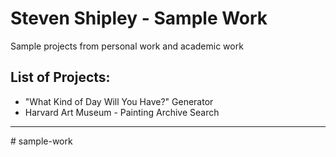 <h1>Steven Shipley - Sample Work</h1>
<p>Sample projects from personal work and academic work</p>
<h2>List of Projects:</h2>
<ul>
  <li>"What Kind of Day Will You Have?" Generator</li>
  <li>Harvard Art Museum - Painting Archive Search</li>
</ul>
<hr>
# sample-work
